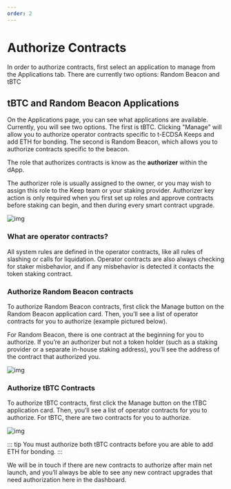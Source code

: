 ```yaml
--- 
order: 2
---
```


# Authorize Contracts

In order to authorize contracts, first select an application to manage from the Applications tab. There are currently two options: Random Beacon and tBTC

## tBTC and Random Beacon Applications

On the Applications page, you can see what applications are available. Currently, you will see two options. The first is tBTC. Clicking "Manage" will allow you to authorize operator contracts specific to t-ECDSA Keeps and add ETH for bonding. The second is Random Beacon, which allows you to authorize contracts specific to the beacon. 

The role that authorizes contracts is know as the **authorizer** within the dApp.

The authorizer role is usually assigned to the owner, or you may wish to assign this role to the Keep team or your staking provider. Authorizer key action is only required when you first set up roles and approve contracts before staking can begin, and then during every smart contract upgrade.   

![img](/dashboard/d6.png)

### What are operator contracts?

All system rules are defined in the operator contracts, like all rules of slashing or calls for liquidation. Operator contracts are also always checking for staker misbehavior, and if any misbehavior is detected it contacts the token staking contract. 

### Authorize Random Beacon contracts

To authorize Random Beacon contracts, first click the Manage button on the Random Beacon application card. Then, you’ll see a list of operator contracts for you to authorize (example pictured below). 

For Random Beacon, there is one contract at the beginning for you to authorize. If you’re an authorizer but not a token holder (such as a staking provider or a separate in-house staking address), you’ll see the address of the contract that authorized you.

![img](/dashboard/d7.png)

### Authorize tBTC Contracts

To authorize tBTC contracts, first click the Manage button on the tTBC application card. Then, you’ll see a list of operator contracts for you to authorize. For tBTC, there are two contracts for you to authorize. 

![img](/dashboard/d8.png)

::: tip
You must authorize both tBTC contracts before you are able to add ETH for bonding.
:::

We will be in touch if there are new contracts to authorize after main net launch, and you’ll always be able to see any new contract upgrades that need authorization here in the dashboard.

